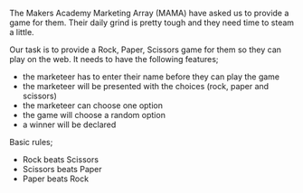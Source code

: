The Makers Academy Marketing Array (MAMA) have asked us to provide a game for them. Their daily grind is pretty tough and they need time to steam a little.

Our task is to provide a Rock, Paper, Scissors game for them so they can play on the web. It needs to have the following features;
- the marketeer has to enter their name before they can play the game
- the marketeer will be presented with the choices (rock, paper and scissors)
- the marketeer can choose one option
- the game will choose a random option
- a winner will be declared

Basic rules;
- Rock beats Scissors
- Scissors beats Paper
- Paper beats Rock